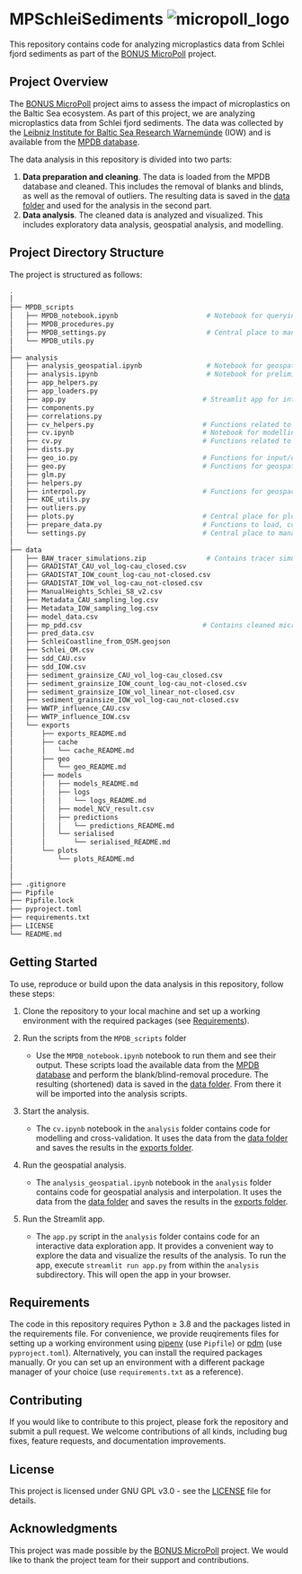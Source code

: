# MPSchleiSediments ![micropoll_logo](https://www.io-warnemuende.de/files/project/micropoll/images/MICROPOLL_Logo.jpg)

This repository contains code for analyzing microplastics data from Schlei fjord sediments as part of the [BONUS MicroPoll](https://www.io-warnemuende.de/micropoll-home.html) project.

## Project Overview

The [BONUS MicroPoll](https://www.io-warnemuende.de/micropoll-home.html) project aims to assess the impact of microplastics on the Baltic Sea ecosystem. As part of this project, we are analyzing microplastics data from Schlei fjord sediments. The data was collected by the [Leibniz Institute for Baltic Sea Research Warnemünde](https://www.io-warnemuende.de/home.html) (IOW) and is available from the [MPDB database](https://www.io-warnemuende.de/tl_files/project/micropoll/Deliverables/call2015-122_D1.2_0.2.pdf).

The data analysis in this repository is divided into two parts:

1. **Data preparation and cleaning**. The data is loaded from the MPDB database and cleaned. This includes the removal of blanks and blinds, as well as the removal of outliers. The resulting data is saved in the [data folder](data) and used for the analysis in the second part.
2. **Data analysis**. The cleaned data is analyzed and visualized. This includes exploratory data analysis, geospatial analysis, and modelling.

## Project Directory Structure

The project is structured as follows:

```bash
.
│
├── MPDB_scripts
│   ├── MPDB_notebook.ipynb                      # Notebook for querying the MPDB database and performing blank/blind-removal
│   ├── MPDB_procedures.py
│   ├── MPDB_settings.py                         # Central place to manage settings for the MPDB scripts
│   └── MPDB_utils.py
│
├── analysis
│   ├── analysis_geospatial.ipynb                # Notebook for geospatial analysis and interpolation
│   ├── analysis.ipynb                           # Notebook for preliminaty data analysis and specific visualization
│   ├── app_helpers.py
│   ├── app_loaders.py
│   ├── app.py                                  # Streamlit app for interactive data exploration
│   ├── components.py
│   ├── correlations.py
│   ├── cv_helpers.py                           # Functions related to cross-validation
│   ├── cv.ipynb                                # Notebook for modelling and cross-validation
│   ├── cv.py                                   # Functions related to modelling and cross-validation
│   ├── dists.py
│   ├── geo_io.py                               # Functions for input/output of geo data
│   ├── geo.py                                  # Functions for geospatial analysis
│   ├── glm.py
│   ├── helpers.py
│   ├── interpol.py                             # Functions for geospacial interpolation
│   ├── KDE_utils.py
│   ├── outliers.py
│   ├── plots.py                                # Central place for plotting functions
│   ├── prepare_data.py                         # Functions to load, combine and prepare data for analysis
│   └── settings.py                             # Central place to manage settings for the analysis scripts
│   
├── data
│   ├── BAW_tracer_simulations.zip               # Contains tracer simulations for the Schlei fjord
│   ├── GRADISTAT_CAU_vol_log-cau_closed.csv
│   ├── GRADISTAT_IOW_count_log-cau_not-closed.csv
│   ├── GRADISTAT_IOW_vol_log-cau_not-closed.csv
│   ├── ManualHeights_Schlei_S8_v2.csv
│   ├── Metadata_CAU_sampling_log.csv
│   ├── Metadata_IOW_sampling_log.csv
│   ├── model_data.csv
│   ├── mp_pdd.csv                              # Contains cleaned microplastics particle data (output of MPDB_notebook.ipynb)
│   ├── pred_data.csv
│   ├── SchleiCoastline_from_OSM.geojson
│   ├── Schlei_OM.csv
│   ├── sdd_CAU.csv
│   ├── sdd_IOW.csv
│   ├── sediment_grainsize_CAU_vol_log-cau_closed.csv
│   ├── sediment_grainsize_IOW_count_log-cau_not-closed.csv
│   ├── sediment_grainsize_IOW_vol_linear_not-closed.csv
│   ├── sediment_grainsize_IOW_vol_log-cau_not-closed.csv
│   ├── WWTP_influence_CAU.csv
│   ├── WWTP_influence_IOW.csv
│   └── exports
│       ├── exports_README.md
│       ├── cache
│       │   └── cache_README.md
│       ├── geo
│       │   └── geo_README.md
│       ├── models
│       │   ├── models_README.md
│       │   ├── logs
│       │   │   └── logs_README.md
│       │   ├── model_NCV_result.csv
│       │   ├── predictions
│       │   │   └── predictions_README.md
│       │   └── serialised
│       │       └── serialised_README.md
│       └── plots
│           └── plots_README.md
│
│
├── .gitignore
├── Pipfile
├── Pipfile.lock
├── pyproject.toml
├── requirements.txt
├── LICENSE
└── README.md
```

## Getting Started

To use, reproduce or build upon the data analysis in this repository, follow these steps:

1. Clone the repository to your local machine and set up a working environment with the required packages (see [Requirements](#requirements)).

2. Run the scripts from the `MPDB_scripts` folder
   - Use the `MPDB_notebook.ipynb` notebook to run them and see their output. These scripts load the available data from the [MPDB database](https://www.io-warnemuende.de/tl_files/project/micropoll/Deliverables/call2015-122_D1.2_0.2.pdf) and perform the blank/blind-removal procedure. The resulting (shortened) data is saved in the [data folder](data). From there it will be imported into the analysis scripts.

3. Start the analysis.
   - The `cv.ipynb` notebook in the `analysis` folder contains code for modelling and cross-validation. It uses the data from the [data folder](data) and saves the results in the [exports folder](data/exports).

4. Run the geospatial analysis.
   - The `analysis_geospatial.ipynb` notebook in the `analysis` folder contains code for geospatial analysis and interpolation. It uses the data from the [data folder](data) and saves the results in the [exports folder](data/exports).

5. Run the Streamlit app.
   - The `app.py` script in the `analysis` folder contains code for an interactive data exploration app. It provides a convenient way to explore the data and visualize the results of the analysis. To run the app, execute `streamlit run app.py` from within the `analysis` subdirectory. This will open the app in your browser.

## Requirements

The code in this repository requires Python $\geq$ 3.8 and the packages listed in the requirements file. For convenience, we provide reuqirements files for setting up a working environment using [pipenv](https://pipenv.pypa.io/en/latest/) (use `Pipfile`) or [pdm](https://pdm.fming.dev/) (use `pyproject.toml`). Alternatively, you can install the required packages manually. Or you can set up an environment with a different package manager of your choice (use `requirements.txt` as a reference).


## Contributing

If you would like to contribute to this project, please fork the repository and submit a pull request. We welcome contributions of all kinds, including bug fixes, feature requests, and documentation improvements.

## License

This project is licensed under GNU GPL v3.0 - see the [LICENSE](LICENSE) file for details.

## Acknowledgments

This project was made possible by the [BONUS MicroPoll](https://www.io-warnemuende.de/micropoll-home.html) project. We would like to thank the project team for their support and contributions.
